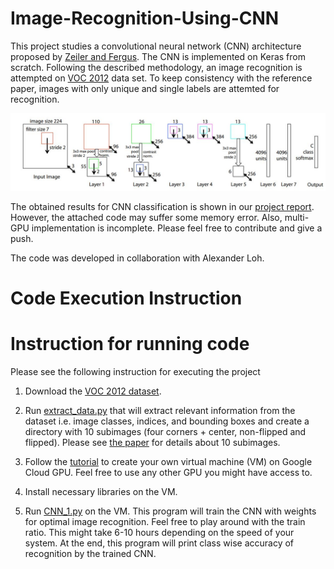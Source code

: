 # Image-Recognition-Using-CNN

This project studies a convolutional neural network (CNN) architecture proposed by [Zeiler and Fergus](https://cs.nyu.edu/~fergus/papers/zeilerECCV2014.pdf). The CNN is implemented on Keras from scratch. Following the described methodology, an image recognition is attempted on [VOC 2012](http://host.robots.ox.ac.uk/pascal/VOC/voc2012/) data set. To keep consistency with the reference paper, images with only unique and single labels are attemted for recognition.

<p align="center">
  <img src="https://github.com/tashrifbillah/Image-Recognition-Using-CNN/blob/master/CNN.JPG"/>
</p>

The obtained results for CNN classification is shown in our [project report](https://github.com/tashrifbillah/Object-Detection/blob/master/Tashrif_Billah_Object_Detection.pdf). However, the attached code may suffer some memory error. Also, multi-GPU implementation is incomplete. Please feel free to contribute and give a push.

The code was developed in collaboration with Alexander Loh.

# Code Execution Instruction

# Instruction for running code
Please see the following instruction for executing the project

1. Download the [VOC 2012 dataset](http://host.robots.ox.ac.uk/pascal/VOC/voc2012/).

2. Run [extract_data.py](https://github.com/tashrifbillah/Object-Detection/blob/master/extract_data.py) that will extract
relevant information from the dataset i.e. image classes, indices, and bounding boxes and create a directory with 10 subimages (four corners + center, non-flipped and flipped). Please see [the paper](https://cs.nyu.edu/~fergus/papers/zeilerECCV2014.pdf) for details about 10 subimages.

3. Follow the [tutorial](https://www.cs.columbia.edu/~smb/classes/f16/guide.pdf) to create your own virtual machine (VM) on Google Cloud GPU. Feel free to use any other GPU you might have access to.

4. Install necessary libraries on the VM.

6. Run [CNN_1.py](https://github.com/tashrifbillah/Image-Recognition-Using-CNN/blob/master/CNN_1.py) on the VM. This program will
train the CNN with weights for optimal image recognition. Feel free to play around with the train ratio. This might take 6-10 hours depending on the speed of your system. At the end, this program will print class wise accuracy of recognition by the trained CNN.

